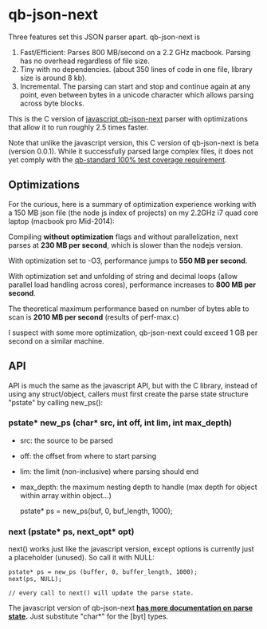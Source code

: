 # qb-json-next

Three features set this JSON parser apart. qb-json-next is

1. Fast/Efficient:  Parses 800 MB/second on a 2.2 GHz macbook.  Parsing has no overhead regardless of file size.
2. Tiny with no dependencies. (about 350 lines of code in one file, library size is around 8 kb).
3. Incremental.  The parsing can start and stop and continue again at any point, even 
   between bytes in a unicode character which allows parsing across byte blocks.


This is the C version of [javascript qb-json-next](https://github.com/quicbit-js/qb-json-next) 
parser with optimizations that allow it to run roughly 2.5 times faster.

Note that unlike the javascript version, this C version of qb-json-next is beta (version 0.0.1).  While 
it successfully parsed large complex files, it does not yet comply 
with the [qb-standard 100% test coverage requirement](https://github.com/quicbit-js/qb-standard).

## Optimizations

For the curious, here is a summary of optimization experience working with a 150 MB json file (the node js
index of projects) on my 2.2GHz i7 quad core laptop (macbook pro Mid-2014):  

Compiling **without optimization** flags and without parallelization, next parses at **230 MB per second**, which
is slower than the nodejs version.  

With optimization set to -O3, performance jumps to **550 MB per second**. 

With optimization set and unfolding of string and decimal loops (allow parallel load handling across
cores), performance increases to **800 MB per second**.

The theoretical maximum performance based on number of bytes able to scan is **2010 MB per second** 
(results of perf-max.c)

I suspect with some more optimization, qb-json-next could exceed 1 GB per second on a similar machine. 

## API

API is much the same as the javascript API, but with the C library, instead of using any struct/object,
callers must first create the parse state structure "pstate" by calling new_ps():

### pstate* new_ps (char* src, int off, int lim, int max_depth)

* src: the source to be parsed
* off: the offset from where to start parsing
* lim: the limit (non-inclusive) where parsing should end
* max_depth: the maximum nesting depth to handle (max depth for object within array within object...)

    pstate* ps = new_ps(buf, 0, buf_length, 1000);




### next (pstate* ps, next_opt* opt)

next() works just like the javascript version, except options is currently just a placeholder (unused). So
call it with NULL:

    pstate* ps = new_ps (buffer, 0, buffer_length, 1000);
    next(ps, NULL);
    
    // every call to next() will update the parse state.
    
The javascript version of qb-json-next **[has more documentation on parse state](https://github.com/quicbit-js/qb-json-next#the-parse-state-object-ps).**
Just substitute "char*" for the \[byt\] types.
 